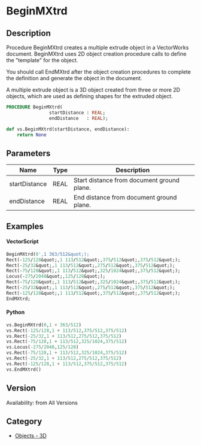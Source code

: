 # BeginMXtrd

## Description
Procedure BeginMXtrd creates a multiple extrude object in a VectorWorks document. BeginMXtrd uses 2D object creation procedure calls to define the &quot;template&quot; for the object.

You should call EndMXtrd after the object creation procedures to complete the definition and generate the object in the document.

A multiple extrude object is a 3D object created from three or more 2D objects, which are used as defining shapes for the extruded object.

```pascal
PROCEDURE BeginMXtrd(
				startDistance : REAL;
				endDistance   : REAL);
```

```python
def vs.BeginMXtrd(startDistance, endDistance):
    return None
```

## Parameters
|Name|Type|Description|
|---|---|---|
|startDistance|REAL|Start distance from document ground plane.|
|endDistance|REAL|End distance from document ground plane.|

## Examples
#### VectorScript ####
```pascal
BeginMXtrd(0',1 363/512&quot;);
Rect(-125/128&quot;,1 113/512&quot;,375/512&quot;,375/512&quot;);
Rect(-25/32&quot;,1 113/512&quot;,275/512&quot;,375/512&quot;);
Rect(-75/128&quot;,1 113/512&quot;,325/1024&quot;,375/512&quot;);
Locus(-275/2048&quot;,125/128&quot;);
Rect(-75/128&quot;,1 113/512&quot;,325/1024&quot;,375/512&quot;);
Rect(-25/32&quot;,1 113/512&quot;,275/512&quot;,375/512&quot;);
Rect(-125/128&quot;,1 113/512&quot;,375/512&quot;,375/512&quot;);
EndMXtrd;
```
#### Python ####
```python
vs.BeginMXtrd(0,1 + 363/512)
vs.Rect(-125/128,1 + 113/512,375/512,375/512)
vs.Rect(-25/32,1 + 113/512,275/512,375/512)
vs.Rect(-75/128,1 + 113/512,325/1024,375/512)
vs.Locus(-275/2048,125/128)
vs.Rect(-75/128,1 + 113/512,325/1024,375/512)
vs.Rect(-25/32,1 + 113/512,275/512,375/512)
vs.Rect(-125/128,1 + 113/512,375/512,375/512)
vs.EndMXtrd()
```

## Version
Availability: from All Versions

## Category
* [Objects - 3D](../Categories/Objects%20-%203D.md)

